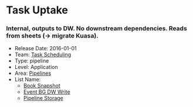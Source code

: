 # Task Uptake
### Internal, outputs to DW. No downstream dependencies. Reads from sheets (-> migrate Kuasa).
* Release Date: 2016-01-01
* Team: [Task Scheduling](../teams/scheduling.md)
* Type: pipeline
* Level: Application
* Area: [Pipelines](../areas/pipelines.png)
* List Name:
  * [Book Snapshot](book-snapshot.md)
  * [Event BG DW Write](event-bg-dw-write.md)
  * [Pipeline Storage](pipeline-storage.md)
